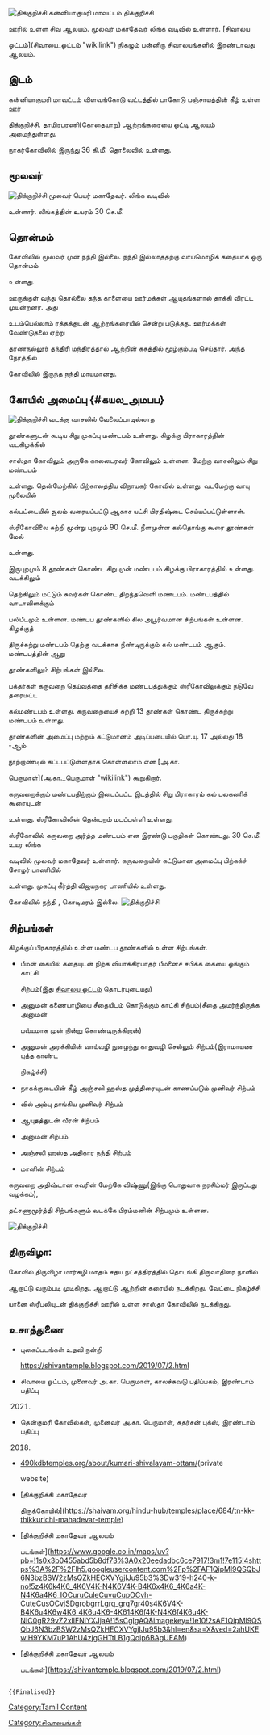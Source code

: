 ![திக்குறிச்சி](Thik1a.jpg "திக்குறிச்சி") கன்னியாகுமரி மாவட்டம் திக்குறிச்சி
ஊரில் உள்ள சிவ ஆலயம். மூலவர் மகாதேவர் லிங்க வடிவில் உள்ளார். [சிவாலய
ஓட்டம்](சிவாலய_ஓட்டம் "wikilink") நிகழும் பன்னிரு சிவாலயங்களில் இரண்டாவது ஆலயம்.

## இடம்

கன்னியாகுமரி மாவட்டம் விளவங்கோடு வட்டத்தில் பாகோடு பஞ்சாயத்தின் கீழ் உள்ள ஊர்
திக்குறிச்சி. தாமிரபரணி(கோதையாறு) ஆற்றங்கரையை ஒட்டி ஆலயம் அமைந்துள்ளது.
நாகர்கோவிலில் இருந்து 36 கி.மீ. தொலைவில் உள்ளது.

## மூலவர்

![திக்குறிச்சி](Thik2a.jpg "திக்குறிச்சி") மூலவர் பெயர் மகாதேவர். லிங்க வடிவில்
உள்ளார். லிங்கத்தின் உயரம் 30 செ.மீ.

## தொன்மம்

கோவிலில் மூலவர் முன் நந்தி இல்லை. நந்தி இல்லாததற்கு வாய்மொழிக் கதையாக ஒரு தொன்மம்
உள்ளது.

ஊருக்குள் வந்து தொல்லை தந்த காளையை ஊர்மக்கள் ஆயுதங்களால் தாக்கி விரட்ட முயன்றனர். அது
உடம்பெல்லாம் ரத்தத்துடன் ஆற்றங்கரையில் சென்று படுத்தது. ஊர்மக்கள் வேண்டுதலை ஏற்று
தரணநல்லூர் தந்திரி மந்திரத்தால் ஆற்றின் கசத்தில் மூழ்கும்படி செய்தார். அந்த நேரத்தில்
கோவிலில் இருந்த நந்தி மாயமானது.

## கோயில் அமைப்பு {#கயல_அமபப}

![திக்குறிச்சி](Thik3a.jpg "திக்குறிச்சி") வடக்கு வாசலில் வேலைப்பாடில்லாத
தூண்களுடன் கூடிய சிறு முகப்பு மண்டபம் உள்ளது. கிழக்கு பிராகாரத்தின் வடகிழக்கில்
சாஸ்தா கோவிலும் அருகே காலபைரவர் கோவிலும் உள்ளன. மேற்கு வாசலிலும் சிறு மண்டபம்
உள்ளது. தென்மேற்கில் பிற்காலத்திய விநாயகர் கோவில் உள்ளது. வடமேற்கு வாயு மூலையில்
கல்பட்டையில் சூலம் வரையப்பட்டு ஆகாச யட்சி பிரதிஷ்டை செய்யப்பட்டுள்ளாள்.

ஸ்ரீகோவிலை சுற்றி மூன்று புறமும் 90 செ.மீ. நீளமுள்ள கல்தொங்கு கூரை தூண்கள் மேல்
உள்ளது.

இருபுறமும் 8 தூண்கள் கொண்ட சிறு முன் மண்டபம் கிழக்கு பிராகாரத்தில் உள்ளது. வடக்கிலும்
தெற்கிலும் மட்டும் சுவர்கள் கொண்ட திறந்தவெளி மண்டபம். மண்டபத்தில் வாடாவிளக்கும்
பலிபீடமும் உள்ளன. மண்டப தூண்களில் சில அபூர்வமான சிற்பங்கள் உள்ளன. கிழக்குத்
திருச்சுற்று மண்டபம் தெற்கு வடக்காக நீண்டிருக்கும் கல் மண்டபம் ஆகும். மண்டபத்தின் ஆறு
தூண்களிலும் சிற்பங்கள் இல்லை.

பக்தர்கள் கருவறை தெய்வத்தை தரிசிக்க மண்டபத்துக்கும் ஸ்ரீகோவிலுக்கும் நடுவே தரைமட்ட
கல்மண்டபம் உள்ளது. கருவறையைச் சுற்றி 13 தூண்கள் கொண்ட திருச்சுற்று மண்டபம் உள்ளது.
தூண்களின் அமைப்பு மற்றும் கட்டுமானம் அடிப்படையில் பொ.யு. 17 அல்லது 18 -ஆம்
நூற்றாண்டில் கட்டபட்டுள்ளதாக கொள்ளலாம் என [அ.கா.
பெருமாள்](அ.கா._பெருமாள் "wikilink") கூறுகிறார்.

கருவறைக்கும் மண்டபதிற்கும் இடைப்பட்ட இடத்தில் சிறு பிராகாரம் கல் பலகணிக் கூரையுடன்
உள்ளது. ஸ்ரீகோவிலின் தென்புறம் மடப்பள்ளி உள்ளது.

ஸ்ரீகோவில் கருவறை அர்த்த மண்டபம் என இரண்டு பகுதிகள் கொண்டது. 30 செ.மீ. உயர லிங்க
வடிவில் மூலவர் மகாதேவர் உள்ளார். கருவறையின் கட்டுமான அமைப்பு பிற்கக்ச் சோழர் பாணியில்
உள்ளது. முகப்பு கீர்த்தி விஜயநகர பாணியில் உள்ளது.

கோவிலில் நந்தி , கொடிமரம் இல்லை. ![திக்குறிச்சி](Thi5.jpg "திக்குறிச்சி")

## சிற்பங்கள்

கிழக்குப் பிரகாரத்தில் உள்ள மண்டப தூண்களில் உள்ள சிற்பங்கள்.

-   பீமன் கையில் கதையுடன் நிற்க வியாக்கிரபாதர் பீமனைச் சபிக்க கையை ஓங்கும் காட்சி
    சிற்பம்(இது [சிவாலய ஓட்டம்](சிவாலய_ஓட்டம் "wikilink") தொடர்புடையது)
-   அனுமன் கணையாழியை சீதையிடம் கொடுக்கும் காட்சி சிற்பம்(சீதை அமர்ந்திருக்க அனுமன்
    பவ்யமாக முன் நின்று கொண்டிருக்கிறான்)
-   அனுமன் அரக்கியின் வாய்வழி நுழைந்து காதுவழி செல்லும் சிற்பம்(இராமாயண யுத்த காண்ட
    நிகழ்ச்சி)
-   நாகக்குடையின் கீழ் அஞ்சலி ஹஸ்த முத்திரையுடன் காணப்படும் முனிவர் சிற்பம்
-   வில் அம்பு தாங்கிய முனிவர் சிற்பம்
-   ஆயுதத்துடன் வீரன் சிற்பம்
-   அனுமன் சிற்பம்
-   அஞ்சலி ஹஸ்த அதிகார நந்தி சிற்பம்
-   மானின் சிற்பம்

கருவறை அதிஷ்டான சுவரின் மேற்கே விஷ்ணு(இங்கு பொதுவாக நரசிம்மர் இருப்பது வழக்கம்),
தட்சணாமூர்த்தி சிற்பங்களும் வடக்கே பிரம்மனின் சிற்பமும் உள்ளன.
![திக்குறிச்சி](Thi9.jpg "திக்குறிச்சி")

## திருவிழா:

கோவில் திருவிழா மார்கழி மாதம் சதய நட்சத்திரத்தில் தொடங்கி திருவாதிரை நாளில்
ஆறாட்டு வரும்படி முடிகிறது. ஆறாட்டு ஆற்றின் கரையில் நடக்கிறது. வேட்டை நிகழ்ச்சி
யானை ஸ்ரீபலியுடன் திக்குறிச்சி ஊரில் உள்ள சாஸ்தா கோவிலில் நடக்கிறது.

## உசாத்துணை

-   புகைப்படங்கள் உதவி நன்றி
    <https://shivantemple.blogspot.com/2019/07/2.html>
-   சிவாலய ஓட்டம், முனைவர் அ.கா. பெருமாள், காலச்சுவடு பதிப்பகம், இரண்டாம் பதிப்பு
    2021.
-   தென்குமரி கோவில்கள், முனைவர் அ.கா. பெருமாள், சுதர்சன் புக்ஸ், இரண்டாம் பதிப்பு
    2018.
-   [490kdbtemples.org/about/kumari-shivalayam-ottam/](https://490kdbtemples.org/about/kumari-shivalayam-ottam/)(private
    website)
-   [திக்குறிச்சி மகாதேவர்
    திருக்கோயில்](https://shaivam.org/hindu-hub/temples/place/684/tn-kk-thikkurichi-mahadevar-temple)
-   [திக்குறிச்சி மகாதேவர் ஆலயம்
    படங்கள்](https://www.google.co.in/maps/uv?pb=!1s0x3b0455abd5b8df73%3A0x20eedadbc6ce7917!3m1!7e115!4shttps%3A%2F%2Flh5.googleusercontent.com%2Fp%2FAF1QipMl9QSQbJ6N3bzBSW2zMsQZkHECXVYgjIJu95b3%3Dw319-h240-k-no!5z4K6k4K6_4K6V4K-N4K6V4K-B4K6x4K6_4K6a4K-N4K6a4K6_IOCuruCuleCuvuCupOCvh-CuteCusOCvjSDgrobgrrLgrq_grq7gr40s4K6V4K-B4K6u4K6w4K6_4K6u4K6-4K614K6f4K-N4K6f4K6u4K-NIC0gR29vZ2xlIFNlYXJjaA!15sCgIgAQ&imagekey=!1e10!2sAF1QipMl9QSQbJ6N3bzBSW2zMsQZkHECXVYgjIJu95b3&hl=en&sa=X&ved=2ahUKEwiH9YKM7uP1AhU4zjgGHTtLB1gQoip6BAgUEAM)
-   [திக்குறிச்சி மகாதேவர் ஆலயம்
    படங்கள்](https://shivantemple.blogspot.com/2019/07/2.html)

```{=mediawiki}
{{Finalised}}
```
[Category:Tamil Content](Category:Tamil_Content "wikilink")
[Category:சிவாலயங்கள்](Category:சிவாலயங்கள் "wikilink")
